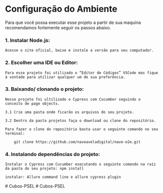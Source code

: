 # Configuração do Ambiente

Para que você possa executar esse projeto a partir de sua maquina recomendamos fortemente seguir os passos abaixo.

### 1. Instalar Node.js:

    Acesse o site oficial, baixe e instale a versão para seu computador.

### 2. Escolher uma IDE ou Editor:

    Para esse projeto foi utilizado o “Editor de Códigos” VSCode mas fique à vontade para utilizar qualquer um de sua preferência.

### 3. Baixando/ clonando o projeto:

    Nesse projeto foi ultilizado o Cypress com Cucumber seguindo o conceito de page objects.

    3.1 Crie uma pasta onde ficarão os arquivos do seu projeto.

    3.2 Dentro da pasta projetos faça o download ou clone do repositório.

    Para fazer o clone do repositório basta usar o seguinte comando no seu terminal:

        git clone https://github.com/naveaveladigital/nave-e2e.git

### 4. Instalando dependências do projeto:

    Instalar o Cypress com Cucumber executando o seguinte comando na raíz da pasta do seu projeto: npm install

    instalar: Allure command line e allure cypress plugin
#   C u b o s - P S E L  
 #   C u b o s - P S E L  
 